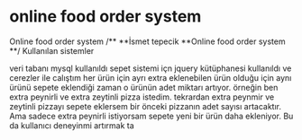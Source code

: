 # online food order system
 Online food order system
/**
**İsmet tepecik
**Online food order system
**/
Kullanılan sistemler


veri tabanı mysql kullanıldı
sepet sistemi içn jquery kütüphanesi kullanıldı ve cerezler ile calıştım
her ürün için ayrı extra eklenebilen ürün olduğu için aynı ürünü sepete eklendiği zaman o ürünün adet miktarı artıyor.
örneğin ben extra peynirli ve extra zeytinli pizza istedim. tekrardan extra peynmir ve zeytinli pizzayı sepete eklersem bir önceki pizzanın adet sayısı artacaktır. Ama sadece extra peynirli istiyorsam sepete yeni bir ürün daha ekleniyor. Bu da kullanıcı deneyinmi artırmak ta



